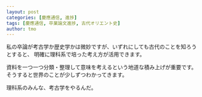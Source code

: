 ```yaml
---
layout: post
categories: [慶應通信, 進捗]
tags: [慶應通信, 卒業論文進捗, 古代オリエント史]
author: tmo
---
```

私の卒論が考古学か歴史学かは微妙ですが、いずれにしても古代のことを知ろうとすると、
明確に理科系で培った考え方が活用できます。

資料を一つ一つ分類・整理して意味を考えるという地道な積み上げが重要です。
そうすると世界のことが少しずつわかってきます。

理科系のみんな、考古学をやるんだ。